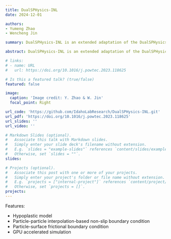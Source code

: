 ```yaml
---
title: DualSPHysics-INL
date: 2024-12-01

authors:
- Yumeng Zhao
- Wencheng Jin

summary: DualSPHysics-INL is an extended adaptation of the DualSPHysics open-source Smoothed Particle Hydrodynamics (SPH) simulation software based on DualSPHysics release version 5.0.1. Source code was modified from src_mphase/DSPH_v5.0_NNewtonian.  While DualSPHysics was developed for the simulation of fluid flow, DualSPHysics-INL was developed to simulate the flow of granular materials, such as soils and biomass feedstocks. In DualSPHysics-INL, a critical state soil mechanics based G-B hypoplastic constitutive model (Gudehus & Bauer) was adopted that has the capability to simulate granular materials of a wide range of mechanical responses. The code adopts a momentum-based boundary condition that is able to sustain impact loading without particles leaking to the outside of the boundaries and can achieve a full range of frictional conditions, including free-slip and no-slip. The code adopts GPU-acceleration, enabling fast computation for complex problems. The following examples provide a glance of applications that the DualSPHysics-INL can simulate!

abstract: DualSPHysics-INL is an extended adaptation of the DualSPHysics open-source Smoothed Particle Hydrodynamics (SPH) simulation software based on DualSPHysics release version 5.0.1. Source code was modified from src_mphase/DSPH_v5.0_NNewtonian.  While DualSPHysics was developed for the simulation of fluid flow, DualSPHysics-INL was developed to simulate the flow of granular materials, such as soils and biomass feedstocks. In DualSPHysics-INL, a critical state soil mechanics based G-B hypoplastic constitutive model (Gudehus & Bauer) was adopted that has the capability to simulate granular materials of a wide range of mechanical responses. The code adopts a momentum-based boundary condition that is able to sustain impact loading without particles leaking to the outside of the boundaries and can achieve a full range of frictional conditions, including free-slip and no-slip. The code adopts GPU-acceleration, enabling fast computation for complex problems. The following examples provide a glance of applications that the DualSPHysics-INL can simulate!

# links:
# - name: URL
#   url: https://doi.org/10.1016/j.powtec.2023.118625

# Is this a featured talk? (true/false)
featured: false

image:
  caption: 'Image credit: Y. Zhao & W. Jin'
  focal_point: Right

url_code: 'https://github.com/IdahoLabResearch/DualSPHysics-INL.git'
url_pdf: 'https://doi.org/10.1016/j.powtec.2023.118625'
url_slides: ''
url_video: ''

# Markdown Slides (optional).
#   Associate this talk with Markdown slides.
#   Simply enter your slide deck's filename without extension.
#   E.g. `slides = "example-slides"` references `content/slides/example-slides.md`.
#   Otherwise, set `slides = ""`.
slides:

# Projects (optional).
#   Associate this post with one or more of your projects.
#   Simply enter your project's folder or file name without extension.
#   E.g. `projects = ["internal-project"]` references `content/project/deep-learning/index.md`.
#   Otherwise, set `projects = []`.
projects:
---
```




Features:
- Hypoplastic model
- Particle-particle interpolation-based non-slip boundary condition
- Particle-surface frictional boundary condition
- GPU accelerated simulation